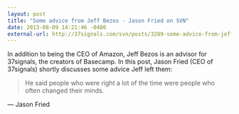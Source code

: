```yaml
---
layout: post
title: "Some advice from Jeff Bezos - Jason Fried on SVN"
date: 2013-08-09 14:21:46 -0400
external-url: http://37signals.com/svn/posts/3289-some-advice-from-jeff-bezos
---
```


In addition to being the CEO of Amazon, Jeff Bezos is an advisor for 37signals,
the creators of Basecamp. In this post, Jason Fried (CEO of 37signals) shortly
discusses some advice Jeff left them:

> He said people who were right a lot of the time were people who often changed
> their minds.

&#8212; Jason Fried
